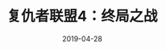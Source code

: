 ---
title: "复仇者联盟4：终局之战"
date: "2019-04-28"
price: "75.00"
theaters: ["美嘉欢乐影城中关村店"]
remark: ['3D']
---